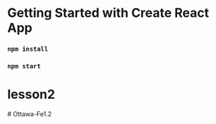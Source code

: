 # Getting Started with Create React App

### `npm install`

### `npm start`
# lesson2
#   O t t a w a - F e 1 . 2  
 